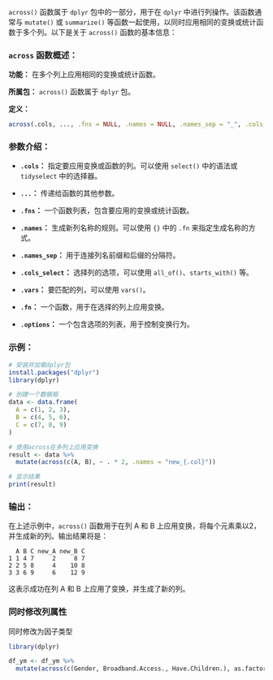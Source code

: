 `across()` 函数属于 `dplyr` 包中的一部分，用于在 `dplyr` 中进行列操作。该函数通常与 `mutate()` 或 `summarize()` 等函数一起使用，以同时应用相同的变换或统计函数于多个列。以下是关于 `across()` 函数的基本信息：

### `across` 函数概述：

**功能：** 在多个列上应用相同的变换或统计函数。

**所属包：** `across()` 函数属于 `dplyr` 包。

**定义：**
```R
across(.cols, ..., .fns = NULL, .names = NULL, .names_sep = "_", .cols_select = NULL, .vars = NULL, .fn = NULL, .options = NULL)
```

### 参数介绍：

- **`.cols`：** 指定要应用变换或函数的列。可以使用 `select()` 中的语法或 `tidyselect` 中的选择器。

- **`...`：** 传递给函数的其他参数。

- **`.fns`：** 一个函数列表，包含要应用的变换或统计函数。

- **`.names`：** 生成新列名称的规则。可以使用 `{}` 中的 `.fn` 来指定生成名称的方式。

- **`.names_sep`：** 用于连接列名前缀和后缀的分隔符。

- **`.cols_select`：** 选择列的选项，可以使用 `all_of()`、`starts_with()` 等。

- **`.vars`：** 要匹配的列，可以使用 `vars()`。

- **`.fn`：** 一个函数，用于在选择的列上应用变换。

- **`.options`：** 一个包含选项的列表，用于控制变换行为。

### 示例：

```R
# 安装并加载dplyr包
install.packages("dplyr")
library(dplyr)

# 创建一个数据框
data <- data.frame(
  A = c(1, 2, 3),
  B = c(4, 5, 6),
  C = c(7, 8, 9)
)

# 使用across在多列上应用变换
result <- data %>%
  mutate(across(c(A, B), ~ . * 2, .names = "new_{.col}"))

# 显示结果
print(result)
```

### 输出：

在上述示例中，`across()` 函数用于在列 A 和 B 上应用变换，将每个元素乘以2，并生成新的列。输出结果将是：

```
  A B C new_A new_B C
1 1 4 7     2     8 7
2 2 5 8     4    10 8
3 3 6 9     6    12 9
```

这表示成功在列 A 和 B 上应用了变换，并生成了新的列。

### 同时修改列属性
同时修改为因子类型
```R
library(dplyr)

df_ym <- df_ym %>%
  mutate(across(c(Gender, Broadband.Access., Have.Children.), as.factor))

```
